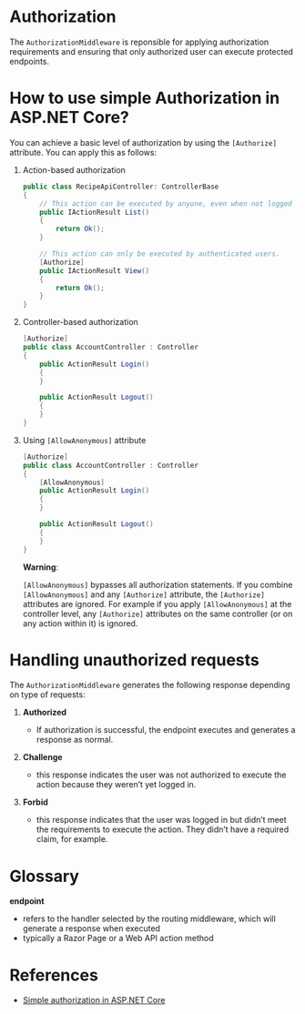 # Authorization

The `AuthorizationMiddleware` is reponsible for applying authorization requirements and ensuring that only authorized user can execute protected endpoints.

# How to use simple Authorization in ASP.NET Core?

You can achieve a basic level of authorization by using the `[Authorize]` attribute. You can apply this as follows:

1. Action-based authorization

    ```C#
    public class RecipeApiController: ControllerBase
    {
        // This action can be executed by anyone, even when not logged in.
        public IActionResult List()
        {
            return Ok();
        }

        // This action can only be executed by authenticated users.
        [Authorize]
        public IActionResult View()
        {
            return Ok();
        }
    }
    ```

2. Controller-based authorization

    ```C#
    [Authorize]
    public class AccountController : Controller
    {
        public ActionResult Login()
        {
        }

        public ActionResult Logout()
        {
        }
    }
    ```

3. Using `[AllowAnonymous]` attribute

    ```C#
    [Authorize]
    public class AccountController : Controller
    {
        [AllowAnonymous]
        public ActionResult Login()
        {
        }

        public ActionResult Logout()
        {
        }
    }
    ```

    **Warning**:

    `[AllowAnonymous]` bypasses all authorization statements. If you combine `[AllowAnonymous]` and any `[Authorize]` attribute, the `[Authorize]` attributes are ignored. For example if you apply `[AllowAnonymous]` at the controller level, any `[Authorize]` attributes on the same controller (or on any action within it) is ignored.

# Handling unauthorized requests

The `AuthorizationMiddleware` generates the following response depending on type of requests:

1. **Authorized**
    - If authorization is successful, the endpoint executes and generates a response as normal.

2. **Challenge**
    - this response indicates the user was not authorized to execute the
action because they weren’t yet logged in.

3. **Forbid**
    - this response indicates that the user was logged in but didn’t meet the
requirements to execute the action. They didn’t have a required claim, for
example.

# Glossary

**endpoint**
- refers to the handler selected by the routing middleware, which will generate a response when executed
- typically a Razor Page or a Web API action method


# References
- [Simple authorization in ASP.NET Core](https://docs.microsoft.com/en-us/aspnet/core/security/authorization/simple?view=aspnetcore-6.0)